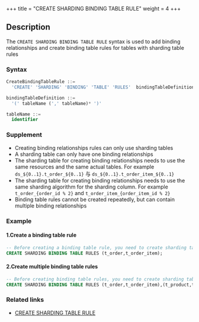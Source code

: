 +++
title = "CREATE SHARDING BINDING TABLE RULE"
weight = 4
+++

## Description

The `CREATE SHARDING BINDING TABLE RULE` syntax is used to add binding relationships and create binding table rules for tables with sharding table rules

### Syntax

```SQL
CreateBindingTableRule ::=
  'CREATE' 'SHARDING' 'BINDING' 'TABLE' 'RULES'  bindingTableDefinition  (',' bindingTableDefinition )*

bindingTableDefinition ::=
  '(' tableName (',' tableName)* ')'

tableName ::=
  identifier
```

### Supplement

- Creating binding relationships rules can only use sharding tables
- A sharding table can only have one binding relationships
- The sharding table for creating binding relationships needs to use the same resources and the same actual tables. For example `ds_${0..1}.t_order_${0..1}` 与 `ds_${0..1}.t_order_item_${0..1}`
- The sharding table for creating binding relationships needs to use the same sharding algorithm for the sharding column.  For example `t_order_{order_id % 2}` and `t_order_item_{order_item_id % 2}`
- Binding table rules cannot be created repeatedly, but can contain multiple binding relationships

### Example

#### 1.Create a binding table rule

```sql
-- Before creating a binding table rule, you need to create sharding table rules t_order, t_order_item
CREATE SHARDING BINDING TABLE RULES (t_order,t_order_item);
```

#### 2.Create multiple binding table rules

```sql
-- Before creating binding table rules, you need to create sharding table rules t_order, t_order_item, t_product, t_product_item
CREATE SHARDING BINDING TABLE RULES (t_order,t_order_item),(t_product,t_product_item);
```

### Related links
- [CREATE SHARDING TABLE RULE](/en/reference/distsql/syntax/rdl/rule-definition/create-sharding-table-rule/)

